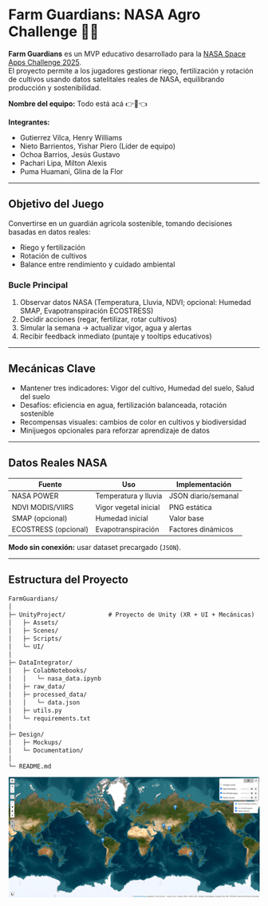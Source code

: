 # Farm Guardians: NASA Agro Challenge 🚜🌿

**Farm Guardians** es un MVP educativo desarrollado para la [NASA Space Apps Challenge 2025](https://www.spaceappschallenge.org/2025/challenges/nasa-farm-navigators-using-nasa-data-exploration-in-agriculture/).  
El proyecto permite a los jugadores gestionar riego, fertilización y rotación de cultivos usando datos satelitales reales de NASA, equilibrando producción y sostenibilidad.

**Nombre del equipo:** Todo está acá 👉🧠👈

**Integrantes:**
- Gutierrez Vilca, Henry Williams  
- Nieto Barrientos, Yishar Piero (Líder de equipo)  
- Ochoa Barrios, Jesús Gustavo  
- Pachari Lipa, Milton Alexis  
- Puma Huamani, Glina de la Flor  

---

## Objetivo del Juego
Convertirse en un guardián agrícola sostenible, tomando decisiones basadas en datos reales:  
- Riego y fertilización  
- Rotación de cultivos  
- Balance entre rendimiento y cuidado ambiental  

### Bucle Principal
1. Observar datos NASA (Temperatura, Lluvia, NDVI; opcional: Humedad SMAP, Evapotranspiración ECOSTRESS)  
2. Decidir acciones (regar, fertilizar, rotar cultivos)  
3. Simular la semana → actualizar vigor, agua y alertas  
4. Recibir feedback inmediato (puntaje y tooltips educativos)

---

## Mecánicas Clave
- Mantener tres indicadores: Vigor del cultivo, Humedad del suelo, Salud del suelo  
- Desafíos: eficiencia en agua, fertilización balanceada, rotación sostenible  
- Recompensas visuales: cambios de color en cultivos y biodiversidad  
- Minijuegos opcionales para reforzar aprendizaje de datos

---

## Datos Reales NASA
| Fuente | Uso | Implementación |
|--------|-----|----------------|
| NASA POWER | Temperatura y lluvia | JSON diario/semanal |
| NDVI MODIS/VIIRS | Vigor vegetal inicial | PNG estática |
| SMAP (opcional) | Humedad inicial | Valor base |
| ECOSTRESS (opcional) | Evapotranspiración | Factores dinámicos |

**Modo sin conexión:** usar dataset precargado (`JSON`).

---

## Estructura del Proyecto

```text
FarmGuardians/
│
├─ UnityProject/            # Proyecto de Unity (XR + UI + Mecánicas)
│   ├─ Assets/
│   ├─ Scenes/
│   ├─ Scripts/
│   └─ UI/
│
├─ DataIntegrator/
│   ├─ ColabNotebooks/
│   │   └─ nasa_data.ipynb
│   ├─ raw_data/
│   ├─ processed_data/
│   │   └─ data.json
│   ├─ utils.py
│   └─ requirements.txt
│
├─ Design/
│   ├─ Mockups/
│   └─ Documentation/
│
└─ README.md
```
![Mapa de fenómenos](mapa_fenomenos.png)

